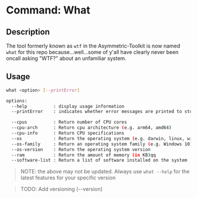 Command: What
=============

## Description

The tool formerly known as `wtf` in the Asymmetric-Toolkit
is now named `what` for this repo because...well...some of
y'all have clearly never been oncall asking "WTF?" about an
unfamiliar system.

## Usage

```bash
what <option> [--printError]

options:
  --help          : display usage information
  --printError    : indicates whether error messages are printed to stdout.

  --cpus          : Return number of CPU cores
  --cpu-arch      : Return cpu architecture (e.g. arm64, amd64)
  --cpu-info      : Return CPU specifications
  --os            : Return the operating system (e.g. darwin, linux, windows)
  --os-family     : Return an operating system family (e.g. Windows 10)
  --os-version    : Return the operating system version
  --ram           : Return the amount of memory (in KB)qq
  --software-list : Return a list of software installed on the system

```

> NOTE: the above may not be updated. Always use `what --help`
> for the latest features for your specific version

> TODO:
> Add versioning (--version)

